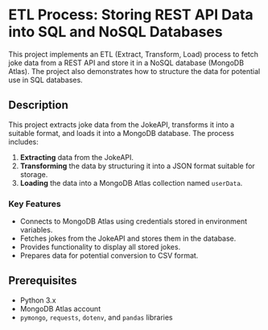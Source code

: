 # ETL Process: Storing REST API Data into SQL and NoSQL Databases

This project implements an ETL (Extract, Transform, Load) process to fetch joke data from a REST API and store it in a NoSQL database (MongoDB Atlas). The project also demonstrates how to structure the data for potential use in SQL databases.

## Description

This project extracts joke data from the JokeAPI, transforms it into a suitable format, and loads it into a MongoDB database. The process includes:

1. **Extracting** data from the JokeAPI.
2. **Transforming** the data by structuring it into a JSON format suitable for storage.
3. **Loading** the data into a MongoDB Atlas collection named `userData`.

### Key Features
- Connects to MongoDB Atlas using credentials stored in environment variables.
- Fetches jokes from the JokeAPI and stores them in the database.
- Provides functionality to display all stored jokes.
- Prepares data for potential conversion to CSV format.

## Prerequisites

- Python 3.x
- MongoDB Atlas account
- `pymongo`, `requests`, `dotenv`, and `pandas` libraries


